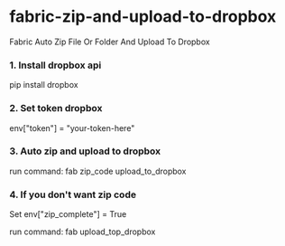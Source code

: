 # fabric-zip-and-upload-to-dropbox
Fabric Auto Zip File Or Folder And Upload To Dropbox

### 1. Install dropbox api

pip install dropbox

### 2. Set token dropbox

env["token"] = "your-token-here"

### 3. Auto zip and upload to dropbox

run command: fab zip_code upload_to_dropbox

### 4. If you don't want zip code

Set env["zip_complete"] = True

run command: fab upload_top_dropbox
